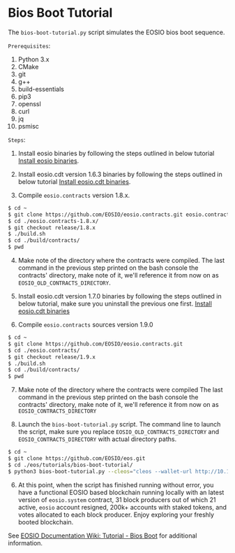 # Bios Boot Tutorial

The `bios-boot-tutorial.py` script simulates the EOSIO bios boot sequence.

``Prerequisites``:

1. Python 3.x
2. CMake
3. git
4. g++
5. build-essentials
6. pip3
7. openssl
8. curl
9. jq
10. psmisc


``Steps``:

1. Install eosio binaries by following the steps outlined in below tutorial
[Install eosio binaries](https://github.com/EOSIO/eos/tree/release/2.0.x#mac-os-x-brew-install).

2. Install eosio.cdt version 1.6.3 binaries by following the steps outlined in below tutorial
[Install eosio.cdt binaries](https://github.com/EOSIO/eosio.cdt/tree/release/1.6.x#binary-releases).

3. Compile `eosio.contracts` version 1.8.x.

```bash
$ cd ~
$ git clone https://github.com/EOSIO/eosio.contracts.git eosio.contracts-1.8.x
$ cd ./eosio.contracts-1.8.x/
$ git checkout release/1.8.x
$ ./build.sh
$ cd ./build/contracts/
$ pwd

```

4. Make note of the directory where the contracts were compiled. 
The last command in the previous step printed on the bash console the contracts' directory, make note of it, we'll reference it from now on as `EOSIO_OLD_CONTRACTS_DIRECTORY`.

5. Install eosio.cdt version 1.7.0 binaries by following the steps outlined in below tutorial, make sure you uninstall the previous one first.
[Install eosio.cdt binaries](https://github.com/EOSIO/eosio.cdt/tree/release/1.7.x#binary-releases)

6. Compile `eosio.contracts` sources version 1.9.0

```bash
$ cd ~
$ git clone https://github.com/EOSIO/eosio.contracts.git
$ cd ./eosio.contracts/
$ git checkout release/1.9.x
$ ./build.sh
$ cd ./build/contracts/
$ pwd

```

7. Make note of the directory where the contracts were compiled
The last command in the previous step printed on the bash console the contracts' directory, make note of it, we'll reference it from now on as `EOSIO_CONTRACTS_DIRECTORY`


8. Launch the `bios-boot-tutorial.py` script. 
The command line to launch the script, make sure you replace `EOSIO_OLD_CONTRACTS_DIRECTORY` and `EOSIO_CONTRACTS_DIRECTORY` with actual directory paths.

```bash
$ cd ~
$ git clone https://github.com/EOSIO/eos.git
$ cd ./eos/tutorials/bios-boot-tutorial/
$ python3 bios-boot-tutorial.py --cleos="cleos --wallet-url http://10.11.5.37:6666 " --nodeos=nodeos --keosd=keosd --contracts-dir="EOSIO_CONTRACTS_DIRECTORY" --old-contracts-dir="EOSIO_OLD_CONTRACTS_DIRECTORY" -w -a
```

6. At this point, when the script has finished running without error, you have a functional EOSIO based blockchain running locally with an latest version of `eosio.system` contract, 31 block producers out of which 21 active, `eosio` account resigned, 200k+ accounts with staked tokens, and votes allocated to each block producer. Enjoy exploring your freshly booted blockchain.

See [EOSIO Documentation Wiki: Tutorial - Bios Boot](https://github.com/EOSIO/eos/wiki/Tutorial-Bios-Boot-Sequence) for additional information.
